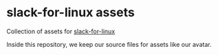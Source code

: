 # slack-for-linux assets

Collection of assets for [slack-for-linux][]

Inside this repository, we keep our source files for assets like our avatar.

[slack-for-linux]: https://github.com/slack-for-linux/slack-for-linux
